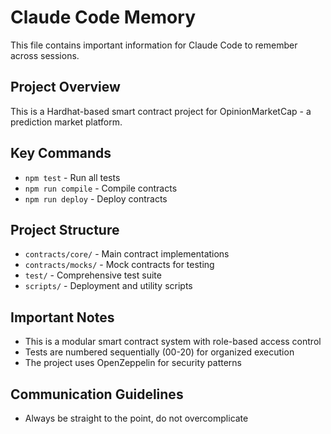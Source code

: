 # Claude Code Memory

This file contains important information for Claude Code to remember across sessions.

## Project Overview
This is a Hardhat-based smart contract project for OpinionMarketCap - a prediction market platform.

## Key Commands
- `npm test` - Run all tests
- `npm run compile` - Compile contracts
- `npm run deploy` - Deploy contracts

## Project Structure
- `contracts/core/` - Main contract implementations
- `contracts/mocks/` - Mock contracts for testing
- `test/` - Comprehensive test suite
- `scripts/` - Deployment and utility scripts

## Important Notes
- This is a modular smart contract system with role-based access control
- Tests are numbered sequentially (00-20) for organized execution
- The project uses OpenZeppelin for security patterns

## Communication Guidelines
- Always be straight to the point, do not overcomplicate